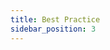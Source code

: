```yaml
---
title: Best Practice
sidebar_position: 3
---
```


<!-- - [ ] @Martin Kainhofer-Rohrmoser docs für Best Practice erstellen (wie man Blöcke baut, Erfahrungen, Pitfalls, etc.) -->
<!-- TODO: add content -->
